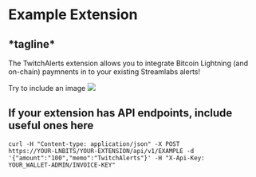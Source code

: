 <h1>Example Extension</h1>
<h2>*tagline*</h2>
The TwitchAlerts extension allows you to integrate Bitcoin Lightning (and on-chain) paymnents in to your existing Streamlabs alerts!

Try to include an image
<img src="https://i.imgur.com/9i4xcQB.png">


<h2>If your extension has API endpoints, include useful ones here</h2>

<code>curl -H "Content-type: application/json" -X POST https://YOUR-LNBITS/YOUR-EXTENSION/api/v1/EXAMPLE -d '{"amount":"100","memo":"TwitchAlerts"}' -H "X-Api-Key: YOUR_WALLET-ADMIN/INVOICE-KEY"</code>
